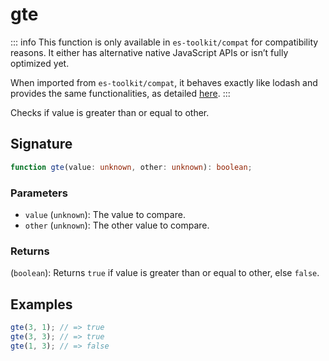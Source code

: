 # gte

::: info
This function is only available in `es-toolkit/compat` for compatibility reasons. It either has alternative native JavaScript APIs or isn’t fully optimized yet.

When imported from `es-toolkit/compat`, it behaves exactly like lodash and provides the same functionalities, as detailed [here](../../../compatibility.md).
:::

Checks if value is greater than or equal to other.

## Signature

```typescript
function gte(value: unknown, other: unknown): boolean;
```

### Parameters

- `value` (`unknown`): The value to compare.
- `other` (`unknown`): The other value to compare.

### Returns

(`boolean`): Returns `true` if value is greater than or equal to other, else `false`.

## Examples

```typescript
gte(3, 1); // => true
gte(3, 3); // => true
gte(1, 3); // => false
```